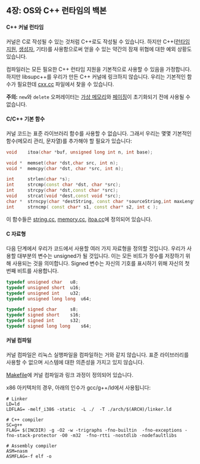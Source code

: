 ## 4장: OS와 C++ 런타임의 백본

#### C++ 커널 런타임

커널은 C로 작성될 수 있는 것처럼 C++로도 작성될 수 있습니다. 하지만 C++([런타임 지원](https://ko.wikipedia.org/wiki/%EB%9F%B0%ED%83%80%EC%9E%84_%EB%9D%BC%EC%9D%B4%EB%B8%8C%EB%9F%AC%EB%A6%AC), [생성자](https://ko.wikipedia.org/wiki/%EC%83%9D%EC%84%B1%EC%9E%90), 기타)를 사용함으로써 얻을 수 있는 약간의 잠재 위협에 대한 예외 상황도 있습니다.

컴파일러는 모든 필요한 C++ 런타임 지원을 기본적으로 사용할 수 있음을 가정합니다. 하지만 libsupc++를 우리가 만든 C++ 커널에 링크하지 않습니다. 우리는 기본적인 함수가 필요한데 [cxx.cc](https://github.com/LeeKyuHyuk/How-to-Make-a-Computer-Operating-System-Korean/blob/master/src/kernel/runtime/cxx.cc) 파일에서 찾을 수 있습니다.

**주의:** `new`와 `delete` 오퍼레이터는 [가상 메모리](https://ko.wikipedia.org/wiki/%EA%B0%80%EC%83%81_%EB%A9%94%EB%AA%A8%EB%A6%AC)와 [페이징](https://ko.wikipedia.org/wiki/%ED%8E%98%EC%9D%B4%EC%A7%95)이 초기화되기 전에 사용될 수 없습니다.

#### C/C++ 기본 함수

커널 코드는 표준 라이브러리 함수를 사용할 수 없습니다. 그래서 우리는 몇몇 기본적인 함수(메모리 관리, 문자열)를 추가해야 할 필요가 있습니다:

```cpp
void 	itoa(char *buf, unsigned long int n, int base);

void *	memset(char *dst,char src, int n);
void *	memcpy(char *dst, char *src, int n);

int 	strlen(char *s);
int 	strcmp(const char *dst, char *src);
int 	strcpy(char *dst,const char *src);
void 	strcat(void *dest,const void *src);
char *	strncpy(char *destString, const char *sourceString,int maxLength);
int 	strncmp( const char* s1, const char* s2, int c );
```

이 함수들은  [string.cc](https://github.com/LeeKyuHyuk/How-to-Make-a-Computer-Operating-System-Korean/blob/master/src/kernel/runtime/string.cc), [memory.cc](https://github.com/LeeKyuHyuk/How-to-Make-a-Computer-Operating-System-Korean/blob/master/src/kernel/runtime/memory.cc), [itoa.cc](https://github.com/LeeKyuHyuk/How-to-Make-a-Computer-Operating-System-Korean/blob/master/src/kernel/runtime/itoa.cc)에 정의되어 있습니다.

#### C 자료형

다음 단계에서 우리가 코드에서 사용할 여러 가지 자료형을 정의할 것입니다. 우리가 사용할 대부분의 변수는 unsigned가 될 것입니다. 이는 모든 비트가 정수를 저장하기 위해 사용되는 것을 의미합니다. Signed 변수는 자신의 기호를 표시하기 위해 자신의 첫 번째 비트를 사용합니다.

```cpp
typedef unsigned char 	u8;
typedef unsigned short 	u16;
typedef unsigned int 	u32;
typedef unsigned long long 	u64;

typedef signed char 	s8;
typedef signed short 	s16;
typedef signed int 		s32;
typedef signed long long	s64;
```

#### 커널 컴파일

커널 컴파일은 리눅스 실행파일을 컴파일하는 거와 같지 않습니다. 표준 라이브러리를 사용할 수 없으며 시스템에 대한 의존성을 가지고 있지 않습니다.

[Makefile](https://github.com/LeeKyuHyuk/How-to-Make-a-Computer-Operating-System-Korean/blob/master/src/kernel/Makefile)에 커널 컴파일과 링크 과정이 정의되어 있습니다.

x86 아키텍처의 경우, 아래의 인수가 gcc/g++/ld에서 사용됩니다:

```
# Linker
LD=ld
LDFLAG= -melf_i386 -static  -L ./  -T ./arch/$(ARCH)/linker.ld

# C++ compiler
SC=g++
FLAG= $(INCDIR) -g -O2 -w -trigraphs -fno-builtin  -fno-exceptions -fno-stack-protector -O0 -m32  -fno-rtti -nostdlib -nodefaultlibs

# Assembly compiler
ASM=nasm
ASMFLAG=-f elf -o
```
